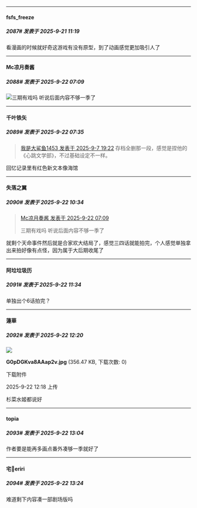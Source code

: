 ﻿
*****

####  fsfs_freeze  
##### 2087#       发表于 2025-9-21 11:19

看漫画的时候就好奇这游戏有没有原型，到了动画感觉更加吸引人了

*****

####  Mc凉月奏酱  
##### 2088#       发表于 2025-9-22 07:09

<img src="https://static.stage1st.com/image/smiley/face2017/037.png" referrerpolicy="no-referrer">三期有戏吗 听说后面内容不够一季了


*****

####  千叶铁矢  
##### 2089#       发表于 2025-9-22 07:35

<blockquote><a href="httphttps://stage1st.com/2b/forum.php?mod=redirect&amp;goto=findpost&amp;pid=68385404&amp;ptid=1998862" target="_blank">我是大鲨鱼1453 发表于 2025-9-7 19:22</a>
存档全删那一段，感觉是捏他的《心跳文学部》，不过基础设定不一样。</blockquote>
回忆记录里有红色新文本像海馆

*****

####  失落之翼  
##### 2090#       发表于 2025-9-22 10:34

<blockquote><a href="httphttps://stage1st.com/2b/forum.php?mod=redirect&amp;goto=findpost&amp;pid=68468121&amp;ptid=1998862" target="_blank">Mc凉月奏酱 发表于 2025-9-22 07:09</a>

三期有戏吗 听说后面内容不够一季了</blockquote>
就剩个天命事件然后就是合家欢大结局了，感觉三四话就能拍完，个人感觉单独拿出来拍好像有点怪，因为属于大后期收尾了


*****

####  阿垃垃圾历  
##### 2091#       发表于 2025-9-22 11:34

单独出个6话拍完？

*****

####  蓮華  
##### 2092#       发表于 2025-9-22 12:20

<img src="https://img.stage1st.com/forum/202509/22/121834yhx21j1tlx1h1oqt.jpg" referrerpolicy="no-referrer">

<strong>G0pDGKva8AAap2v.jpg</strong> (356.47 KB, 下载次数: 0)

下载附件

2025-9-22 12:18 上传

杉菜水姬都说好


*****

####  topia  
##### 2093#       发表于 2025-9-22 13:04

作者要是能再多画点番外凑够一季就好了

*****

####  宅🍐eriri  
##### 2094#       发表于 2025-9-22 13:24

难道剩下内容凑一部剧场版吗

